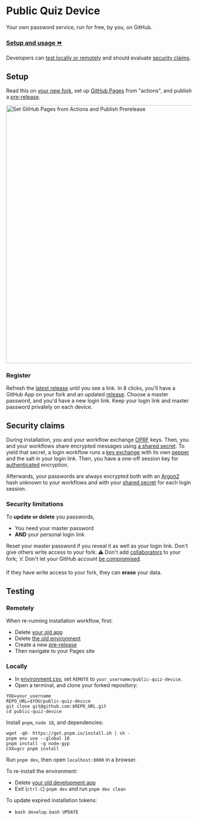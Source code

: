 # Public Quiz Device

Your own password service, run for free, by you, on GitHub.

### [Setup and usage ⏩](#setup)

Developers can [test locally or remotely](#testing) and should evaluate [security claims](#security-claims).

## Setup

Read this on [your new fork][FORK_THIS], set up [GitHub Pages](../../settings/pages) from "actions", and publish a [pre-release](../../releases/new).

<img width="700" alt="Set GitHub Pages from Actions and Publish Prerelease" src="https://user-images.githubusercontent.com/75504552/216326060-d31c0dab-0b16-4c4a-a8f6-9b21b4adcea3.png">

### Register

Refresh the [latest release](../../releases/latest) until you see a link. In 8 clicks, you'll have a GitHub App on your fork and an updated [release](../../releases/latest). Choose a master password, and you'd have a new login link. Keep your login link and master password privately on each device.

## Security claims

During installation, you and your workflow exchange [OPRF][OPRF] keys. Then, you and your workflows share encrypted messages using [a shared secret][PAKE]. To yield that secret, a login workflow runs a [key exchange][PAKE] with its own [pepper][OPRF] and the salt in your login link. Then, you have a one-off session key for [authenticated][GCM] encryption.

Afterwards, your passwords are always encrypted both with an [Argon2][Argon2] hash unknown to your workflows and with your [shared secret][PAKE] for each login session.

### Security limitations

To **update or delete** you passwords, 
- You need your master password
- **AND** your personal login link

Reset your master password if you reveal it as well as your login link. Don't give others write access to your fork: ⚠️ Don't add [collaborators][HELP_COLLAB] to your fork; ☠️ Don't let your GitHub account [be compromised][HELP_SECURE].

If they have write access to your fork, they can **erase** your data.

## Testing

### Remotely

When re-running installation workflow, first:

- Delete [your old app](https://github.com/settings/apps)
- Delete [the old environment](../../settings/environments)
- Create a new [pre-release](../../releases/new)
- Then navigate to your Pages site

### Locally

- In [environment.csv](./docs/environment.csv), set `REMOTE` to `your_username/public-quiz-device`.
- Open a terminal, and clone your forked repository:

```properties
YOU=your_username
REPO_URL=$YOU/public-quiz-device
git clone git@github.com:$REPO_URL.git
cd public-quiz-device
```

Install `pnpm`, `node 18`, and dependencies:

```properties
wget -qO- https://get.pnpm.io/install.sh | sh -
pnpm env use --global 18
pnpm install -g node-gyp
CXX=gcc pnpm install
```

Run `pnpm dev`, then open `localhost:8000` in a browser.

To re-install the environment:
  - Delete [your old development app](https://github.com/settings/apps)
  - Exit (`ctrl-C`) `pnpm dev` and run `pnpm dev clean`

To update expired installation tokens:
  - `bash develop.bash UPDATE`

[HELP_COLLAB]: https://docs.github.com/en/account-and-profile/setting-up-and-managing-your-personal-account-on-github/managing-access-to-your-personal-repositories/inviting-collaborators-to-a-personal-repository
[HELP_SECURE]: https://docs.github.com/en/authentication/keeping-your-account-and-data-secure
[HELP_PROJECTS]: https://docs.github.com/en/issues/planning-and-tracking-with-projects
[HELP_PAGES]: https://pages.github.com/

[FORK_THIS]: https://github.com/tvquizphd/public-quiz-device/fork
[PAKE]: https://blog.cloudflare.com/opaque-oblivious-passwords/
[OPRF]: https://www.npmjs.com/package/oprf#security-guarantees
[Argon2]: https://github.com/p-h-c/phc-winner-argon2
[GCM]: https://www.aes-gcm.com/
